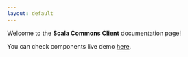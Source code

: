 ```yaml
---
layout: default
---
```


Welcome to the **Scala Commons Client** documentation page!

You can check components live demo [here](https://scommons.org/scommons-client/showcase/).

